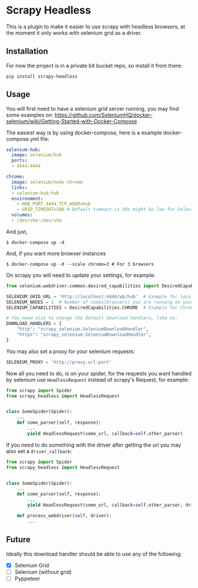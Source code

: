 # Scrapy Headless

This is a plugin to make it easier to use scrapy with headless browsers, at the moment it only works with selenium grid as a driver.

## Installation

For now the project is in a private bit bucket repo, so install it from there:
```
pip install scrapy-headless
```

## Usage

You will first need to have a selenium grid server running, you may find some examples on:  https://github.com/SeleniumHQ/docker-selenium/wiki/Getting-Started-with-Docker-Compose

The easiest way is by using docker-compose, here is a example docker-compose.yml file:

```yml
selenium-hub:
  image: selenium/hub
  ports:
  - 4444:4444

chrome:
  image: selenium/node-chrome
  links:
  - selenium-hub:hub
  environment:
    - HUB_PORT_4444_TCP_ADDR=hub
    - GRID_TIMEOUT=180 # Default timeout is 30s might be low for Selenium
  volumes:
  - /dev/shm:/dev/shm
```

And just,
```
$ docker-compose up -d
```

And, if you want more browser instances
```
$ docker-compose up -d --scale chrome=3 # For 3 browsers
```

On scrapy you will need to update your settings, for example:
```py
from selenium.webdriver.common.desired_capabilities import DesiredCapabilities

SELENIUM_GRID_URL = 'http://localhost:4444/wb/hub'  # Example for local grid with docker-compose
SELENIUM_NODES = 1  # Number of nodes(browsers) you are running on your grid
SELENIUM_CAPABILITIES = DesiredCapabilities.CHROME  # Example for Chrome

# You need also to change the default download handlers, like so:
DOWNLOAD_HANDLERS = {
    "http": "scrapy_selenium.SeleniumDownloadHandler",
    "https": "scrapy_selenium.SeleniumDownloadHandler",
}
```

You may also set a proxy for your selenium requests:
```py
SELENIUM_PROXY = 'http://proxy.url:port'
```

Now all you need to do, is on your spider, for the requests you want handled by selenium use `HeadlessRequest` instead of scrapy's Request, for example:
```py
from scrapy import Spider
from scrapy_headless import HeadlessRequest


class SomeSpider(Spider):
    ...
    def some_parser(self, response):
        ...
        yield HeadlessRequest(some_url, callback=self.other_parser)
```

If you need to do something with the driver after getting the url you may also set a `driver_callback`:
```py
from scrapy import Spider
from scrapy_headless import HeadlessRequest


class SomeSpider(Spider):
    ...
    def some_parser(self, response):
        ...
        yield HeadlessRequest(some_url, callback=self.other_parser, driver_callback=self.process_webdriver)

    def process_webdriver(self, driver):
        ...
```

## Future
Ideally this download handler should be able to use any of the following:

- [x] Selenium Grid
- [ ] Selenium (without grid)
- [ ] Pyppeteer